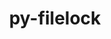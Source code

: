 ---
title: "py-filelock"
layout: cache
categories: [package, develop-2025-03-23]
meta: {"compilers": ["apple-clang@=16.0.0", "gcc@=11.4.0", "gcc@=13.2.0", "gcc@=7.5.0", "oneapi@=2024.2.1"], "num_specs": 18, "num_specs_by_stack": {"e4s": 3, "e4s-oneapi": 2, "ml-darwin-aarch64-mps": 3, "ml-linux-aarch64-cpu": 4, "ml-linux-aarch64-cuda": 4, "ml-linux-x86_64-cpu": 4, "ml-linux-x86_64-cuda": 4, "ml-linux-x86_64-rocm": 2, "radiuss": 2, "root": 18}, "oss": ["sequoia", "ubuntu18.04", "ubuntu22.04", "ubuntu24.04"], "platforms": ["darwin", "linux"], "stacks": ["e4s", "e4s-oneapi", "ml-darwin-aarch64-mps", "ml-linux-aarch64-cpu", "ml-linux-aarch64-cuda", "ml-linux-x86_64-cpu", "ml-linux-x86_64-cuda", "ml-linux-x86_64-rocm", "radiuss", "root"], "targets": ["aarch64", "x86_64_v3"], "versions": ["3.12.4"]}
spec_details: [{"compiler": "gcc@=13.2.0", "hash": "3yv2ma5ojlwnkywuuvyl3dnj4mkkhsqo", "os": "ubuntu24.04", "platform": "linux", "size": "-", "stacks": ["ml-linux-aarch64-cpu", "ml-linux-aarch64-cuda", "root"], "target": "aarch64", "variants": ["build_system=python_pip"], "versions": ["3.12.4"]}, {"compiler": "oneapi@=2024.2.1", "hash": "4jodlojp5i4p3qdhuf2tlzspmlodwlgy", "os": "ubuntu22.04", "platform": "linux", "size": "-", "stacks": ["e4s-oneapi", "root"], "target": "x86_64_v3", "variants": ["build_system=python_pip"], "versions": ["3.12.4"]}, {"compiler": "gcc@=13.2.0", "hash": "56rilwn5shhtsh7gmjcdwhttr5kcalfy", "os": "ubuntu24.04", "platform": "linux", "size": "-", "stacks": ["ml-linux-x86_64-cpu", "ml-linux-x86_64-cuda", "ml-linux-x86_64-rocm", "root"], "target": "x86_64_v3", "variants": ["build_system=python_pip"], "versions": ["3.12.4"]}, {"compiler": "gcc@=11.4.0", "hash": "7jcvkyvjtmxtz53exowcadgzmtwvt5rb", "os": "ubuntu22.04", "platform": "linux", "size": "-", "stacks": ["e4s", "root"], "target": "x86_64_v3", "variants": ["build_system=python_pip"], "versions": ["3.12.4"]}, {"compiler": "apple-clang@=16.0.0", "hash": "b6nz3lhjbamxjztpzfwpkwuqng75feit", "os": "sequoia", "platform": "darwin", "size": "-", "stacks": ["ml-darwin-aarch64-mps", "root"], "target": "aarch64", "variants": ["build_system=python_pip"], "versions": ["3.12.4"]}, {"compiler": "oneapi@=2024.2.1", "hash": "bvsnaznifa4p6uossvedxo6uttfurgx6", "os": "ubuntu22.04", "platform": "linux", "size": "-", "stacks": ["e4s-oneapi", "root"], "target": "x86_64_v3", "variants": ["build_system=python_pip"], "versions": ["3.12.4"]}, {"compiler": "gcc@=11.4.0", "hash": "fru23vzoust62yhr3gdew2phltwdarwp", "os": "ubuntu22.04", "platform": "linux", "size": "-", "stacks": ["e4s", "root"], "target": "x86_64_v3", "variants": ["build_system=python_pip"], "versions": ["3.12.4"]}, {"compiler": "gcc@=13.2.0", "hash": "ft7ej3puop2lw36unmxhssup5xifcd4v", "os": "ubuntu24.04", "platform": "linux", "size": "-", "stacks": ["ml-linux-x86_64-cpu", "ml-linux-x86_64-cuda", "root"], "target": "x86_64_v3", "variants": ["build_system=python_pip"], "versions": ["3.12.4"]}, {"compiler": "gcc@=7.5.0", "hash": "fxu74x4imk627ig5fvra2atdak3tdni3", "os": "ubuntu18.04", "platform": "linux", "size": "-", "stacks": ["radiuss", "root"], "target": "x86_64_v3", "variants": ["build_system=python_pip"], "versions": ["3.12.4"]}, {"compiler": "gcc@=13.2.0", "hash": "geaik3dny4symie3wjvj5cbffu2k4r74", "os": "ubuntu24.04", "platform": "linux", "size": "-", "stacks": ["ml-linux-x86_64-cpu", "ml-linux-x86_64-cuda", "root"], "target": "x86_64_v3", "variants": ["build_system=python_pip"], "versions": ["3.12.4"]}, {"compiler": "gcc@=13.2.0", "hash": "itqyyfa4jjanwvxtpfhabqnmrc7cvs3j", "os": "ubuntu24.04", "platform": "linux", "size": "-", "stacks": ["ml-linux-x86_64-cpu", "ml-linux-x86_64-cuda", "ml-linux-x86_64-rocm", "root"], "target": "x86_64_v3", "variants": ["build_system=python_pip"], "versions": ["3.12.4"]}, {"compiler": "gcc@=13.2.0", "hash": "keofsbuhbxwdvb5zxhbestqxwhbwkdcm", "os": "ubuntu24.04", "platform": "linux", "size": "-", "stacks": ["ml-linux-aarch64-cpu", "ml-linux-aarch64-cuda", "root"], "target": "aarch64", "variants": ["build_system=python_pip"], "versions": ["3.12.4"]}, {"compiler": "gcc@=11.4.0", "hash": "nag5vt4pzpuzfaen4h25vejrcapfkav2", "os": "ubuntu22.04", "platform": "linux", "size": "-", "stacks": ["e4s", "root"], "target": "x86_64_v3", "variants": ["build_system=python_pip"], "versions": ["3.12.4"]}, {"compiler": "gcc@=7.5.0", "hash": "nxpdkednqimrzpbfd5my3uz3yhr666ti", "os": "ubuntu18.04", "platform": "linux", "size": "-", "stacks": ["radiuss", "root"], "target": "x86_64_v3", "variants": ["build_system=python_pip"], "versions": ["3.12.4"]}, {"compiler": "apple-clang@=16.0.0", "hash": "ps3ggfm3ee5dtipbth3h4w2vktxuyuiq", "os": "sequoia", "platform": "darwin", "size": "-", "stacks": ["ml-darwin-aarch64-mps", "root"], "target": "aarch64", "variants": ["build_system=python_pip"], "versions": ["3.12.4"]}, {"compiler": "gcc@=13.2.0", "hash": "rblsq34sgwpepmh2n7tzma2k52ovmu3s", "os": "ubuntu24.04", "platform": "linux", "size": "-", "stacks": ["ml-linux-aarch64-cpu", "ml-linux-aarch64-cuda", "root"], "target": "aarch64", "variants": ["build_system=python_pip"], "versions": ["3.12.4"]}, {"compiler": "gcc@=13.2.0", "hash": "tfzby6r57dzavola66d5l6jx2gb4jmdx", "os": "ubuntu24.04", "platform": "linux", "size": "-", "stacks": ["ml-linux-aarch64-cpu", "ml-linux-aarch64-cuda", "root"], "target": "aarch64", "variants": ["build_system=python_pip"], "versions": ["3.12.4"]}, {"compiler": "apple-clang@=16.0.0", "hash": "tl7hc2udrwugjyb32pcvv56smr4qsiqj", "os": "sequoia", "platform": "darwin", "size": "-", "stacks": ["ml-darwin-aarch64-mps", "root"], "target": "aarch64", "variants": ["build_system=python_pip"], "versions": ["3.12.4"]}]
---